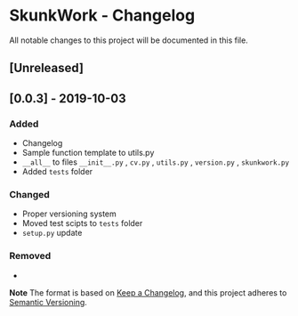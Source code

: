# SkunkWork - Changelog
All notable changes to this project will be documented in this file.

## [Unreleased]

## [0.0.3] - 2019-10-03

### Added

* Changelog
* Sample function template to utils.py
* `__all__` to files `__init__.py` , `cv.py` , `utils.py` , `version.py` , `skunkwork.py` 
* Added `tests` folder

### Changed

* Proper versioning system
* Moved test scipts to `tests` folder
* `setup.py` update

### Removed

* 

**Note**
The format is based on [Keep a Changelog](https://keepachangelog.com/en/1.0.0/), 
and this project adheres to [Semantic Versioning](https://semver.org/spec/v2.0.0.html).

